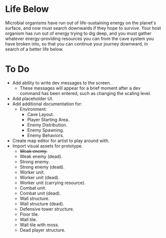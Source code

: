 # Life Below
Microbial organisms have run out of life-sustaining energy on the planet's surface, and now must search downwards if they hope to survive. Your host organism has run out of energy trying to dig deep, and you must gather whatever energy-providing resources you can from the cave system you have broken into, so that you can continue your journey downward, in search of a better life below.

# To Do
- Add ability to write dev messages to the screen.
    - These messages will appear for a brief moment after a dev command has been entered, such as changing the scaling level.
- Add placeholder UI.
- Add additional documentation for:
    - Environment:
        - Cave Layout.
        - Player Starting Area.
        - Enemy Distribution.
        - Enemy Spawning.
        - Enemy Behaviors.
- Create map editor for artist to play around with.
- Import visual assets for prototype.
    - ~~Weak enemy.~~
    - Weak enemy (dead).
    - Strong enemy.
    - Strong enemy (dead).
    - Worker unit.
    - Worker unit (dead).
    - Worker unit (carrying resource).
    - Combat unit.
    - Combat unit (dead).
    - Wall structure.
    - Wall structure (dead).
    - Defensive tower structure.
    - Floor tile.
    - Wall tile.
    - Wall tile with moss.
    - Dead player structure.